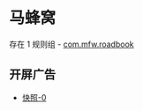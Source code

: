 # 马蜂窝

存在 1 规则组 - [com.mfw.roadbook](/src/apps/com.mfw.roadbook.ts)

## 开屏广告

- [快照-0](https://gkd-kit.gitee.io/import/13049046)
